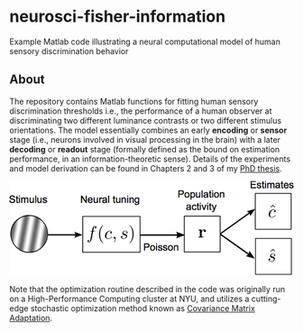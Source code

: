 # neurosci-fisher-information
Example Matlab code illustrating a neural computational model of human sensory discrimination behavior

## About
The repository contains Matlab functions for fitting human sensory discrimination thresholds i.e., the performance of a human observer at discriminating two different luminance contrasts or two different stimulus orientations. The model essentially combines an early **encoding** or **sensor** stage (i.e., neurons involved in visual processing in the brain) with a later **decoding** or **readout** stage (formally defined as the bound on estimation performance, in an information-theoretic sense). Details of the experiments and model derivation can be found in Chapters 2 and 3 of my [PhD thesis](https://sj971.github.io/docs/thesis_sjackson.pdf). 

![Model schematic](schematic_of_model.png)

Note that the optimization routine described in the code was originally run on a High-Performance Computing cluster at NYU, and utilizes a cutting-edge stochastic optimization method known as [Covariance Matrix Adaptation](https://www.lri.fr/~hansen/cmaesintro.html).
